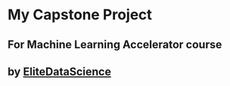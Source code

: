 # My Capstone Project
## For Machine Learning Accelerator course
## by [EliteDataScience](https://elitedatascience.com/)
